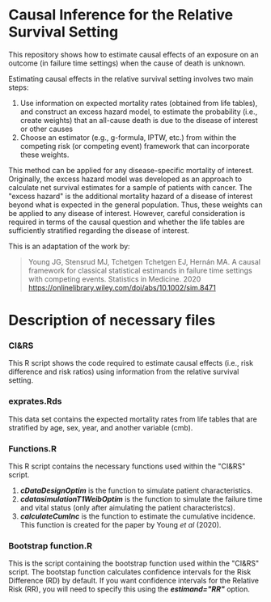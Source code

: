 # Causal Inference for the Relative Survival Setting
This repository shows how to estimate causal effects of an exposure on an outcome (in failure time settings) when the cause of death is unknown. 

Estimating causal effects in the relative survival setting involves two main steps:
  1) Use information on expected mortality rates (obtained from life tables), and construct an excess hazard model, to estimate the probability (i.e., create weights) that an all-cause death is due to the disease of interest or other causes
  2) Choose an estimator (e.g., g-formula, IPTW, etc.) from within the competing risk (or competing event) framework that can incorporate these weights.

This method can be applied for any disease-specific mortality of interest. Originally, the excess hazard model was developed as an approach to calculate net survival estimates for a sample of patients with cancer. The "excess hazard" is the additional mortality hazard of a disease of interest beyond what is expected in the general population. Thus, these weights can be applied to any disease of interest. However, careful consideration is required in terms of the causal question and whether the life tables are sufficiently stratified regarding the disease of interest. 

This is an adaptation of the work by: 
> Young JG, Stensrud MJ, Tchetgen Tchetgen EJ, Hernán MA. A causal framework for classical statistical estimands in failure time settings with competing events. Statistics in Medicine. 2020 https://onlinelibrary.wiley.com/doi/abs/10.1002/sim.8471


# Description of necessary files

### CI&RS 
This R script shows the code required to estimate causal effects (i.e., risk difference and risk ratios) using information from the relative survival setting.

### exprates.Rds
This data set contains the expected mortality rates from life tables that are stratified by age, sex, year, and another variable (cmb).

### Functions.R
This R script contains the necessary functions used within the "CI&RS" script.

  1) ***cDataDesignOptim*** is the function to simulate patient characteristics.
  2) ***cdatasimulationT1WeibOptim*** is the function to simulate the failure time and vital status (only after aimulating the patient characteristcs).
  3) ***calculateCumInc*** is the function to estimate the cumulative incidence. This function is created for the paper by Young *et al* (2020).

### Bootstrap function.R
This is the script containing the bootstrap function used within the "CI&RS" script. The bootstap function calculates confidence intervals for the Risk Difference (RD) by default. If you want confidence intervals for the Relative Risk (RR), you will need to specify this using the ***estimand="RR"*** option.

